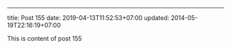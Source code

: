 ---
title: Post 155
date: 2019-04-13T11:52:53+07:00
updated: 2014-05-19T22:16:19+07:00

This is content of post 155